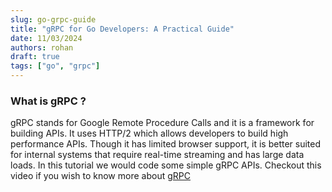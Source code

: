 ```yaml
---
slug: go-grpc-guide
title: "gRPC for Go Developers: A Practical Guide"
date: 11/03/2024
authors: rohan
draft: true
tags: ["go", "grpc"]
---
```


### What is gRPC ?

gRPC stands for Google Remote Procedure Calls and it is a framework for building APIs. It uses HTTP/2 which allows developers to build high performance APIs. Though it has limited browser support, it is better suited for internal systems that require real-time streaming and has large data loads. In this tutorial we would code some simple gRPC APIs. Checkout this video if you wish to know more about [gRPC](https://youtu.be/E3ez34fdC0k?si=EHW15Eq7QiboCr9P)
